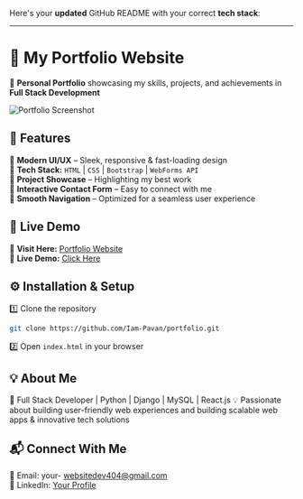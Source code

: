 Here's your **updated** GitHub README with your correct **tech stack**:  

---

# **🌟 My Portfolio Website**  
🚀 **Personal Portfolio** showcasing my skills, projects, and achievements in **Full Stack Development**  

![Portfolio Screenshot](https://your-image-link.com)

## **📌 Features**  
🔹 **Modern UI/UX** – Sleek, responsive & fast-loading design  
🔹 **Tech Stack:** `HTML` | `CSS` | `Bootstrap` | `WebForms API`  
🔹 **Project Showcase** – Highlighting my best work  
🔹 **Interactive Contact Form** – Easy to connect with me  
🔹 **Smooth Navigation** – Optimized for a seamless user experience  

## **🔗 Live Demo**  
🎯 **Visit Here:** [Portfolio Website]([your-live-portfolio-link](https://pavanpw.netlify.app/))  
🚀 **Live Demo:** [Click Here](https://trippigo.s3.ap-south-1.amazonaws.com/templates/index.html)

## **⚙️ Installation & Setup**  
1️⃣ Clone the repository  
```bash
git clone https://github.com/Iam-Pavan/portfolio.git
```
2️⃣ Open `index.html` in your browser  

## **💡 About Me**  
🚀 Full Stack Developer | Python | Django | MySQL | React.js
💡 Passionate about building user-friendly web experiences and building scalable web apps & innovative tech solutions


## **📬 Connect With Me**  
📧 Email: your- websitedev404@gmail.com  
🔗 LinkedIn: [Your Profile]([https://linkedin.com/in/your-profile](https://www.linkedin.com/in/elitepavan/))  



